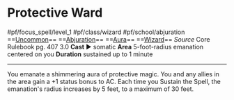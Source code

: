 # Protective Ward
#pf/focus_spell/level_1 #pf/class/wizard #pf/school/abjuration 
==[Uncommon](../../../Traits/Uncommon.md)== ==[Abjuration](../../../Traits/Abjuration.md)== ==[Aura](../../../Traits/Aura.md)== ==[Wizard](../../../Traits/Wizard.md)==
*Source* Core Rulebook pg. 407 3.0
**Cast** ► somatic
**Area** 5-foot-radius emanation centered on you
**Duration** sustained up to 1 minute

---
You emanate a shimmering aura of protective magic. You and any allies in the area gain a +1 status bonus to AC. Each time you Sustain the Spell, the emanation's radius increases by 5 feet, to a maximum of 30 feet.
